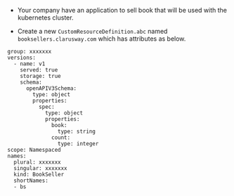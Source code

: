 - Your company have an application to sell book that will be used with the kubernetes cluster. 

- Create a new `CustomResourceDefinition.abc` named `booksellers.clarusway.com` which has attributes as below.

```
group: xxxxxxx
versions:
  - name: v1
    served: true
    storage: true
    schema:
      openAPIV3Schema:
        type: object
        properties:
          spec:
            type: object
            properties:
              book:
                type: string
              count:
                type: integer
scope: Namespaced
names:
  plural: xxxxxxx
  singular: xxxxxxx
  kind: BookSeller
  shortNames:
  - bs
```